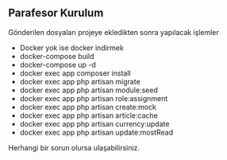 ## Parafesor Kurulum

Gönderilen dosyaları projeye ekledikten sonra yapılacak işlemler

- Docker yok ise docker indirmek
- docker-compose build
- docker-compose up -d
- docker exec app composer install
- docker exec app php artisan migrate
-  docker exec app php artisan module:seed
- docker exec app php artisan role:assignment
- docker exec app php artisan create:mock
- docker exec app php artisan article:cache
- docker exec app php artisan currency:update
- docker exec app php artisan update:mostRead

Herhangi bir sorun olursa ulaşabilirsiniz.
